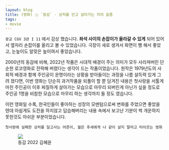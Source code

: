 ```yaml
---
layout: blog
title: (영화) ⚝ `동감` - 상처를 안고 살아가는 자의 슬픔
tags: 
- movie
---
```


`광교 CGV 3관 I 11` 에서 감상 했습니다. **좌석 사이의 손잡이가 올라갈 수 있게** 되어 있어서 옆자리 손잡이를 올리고 볼 수 있었습니다. 극장이 새로 생겨서 화면이 쨍 해서 좋았고, 눈높이도 알맞은 높이여서 좋았습니다.

2000년의 동감에 비해, 2022년 작품은 시대적 배경이 주는 의미가 모두 사라져버린 단순한 로코영화로 전락해 버렸다는 생각이 드는 작품이었습니다. 원작은 1979년도의 사회적 배경과 함께 주인공이 운명이라는 상황을 받아들이는 과정을 나름 설득력 있게 그려 졌다면, 이번 영화는 단순히 과거작품을 되풀이 할 뿐 담겨진 내용은 첫사랑을 서툴게 마친 주인공이 이후 찌질하게 살아가는 모습으로 마무리 되버린게 아닌가 싶을 정도로 주인공 1명을 비참한 모습으로 마무리 하는 생각까지 들 정도 였습니다.

이런 영화일 수록, 한국인들이 좋아하는 성장의 모멘텀으로써 변화를 주었으면 좋았을 텐데 아쉽게도 도전을 하지않고 답습해버리는 내용 속에서 보고난 기분이 썩 개운하지 못한것도 아쉬운 부분이었습니다.

`첫사랑에 실패한 상처를 달고사는 어른이, 젊은 후세에게 나 같이 살지 말라고 타이르는 영화`

<figure class="align-center">
  <img src="{{site.baseurl}}/assets/movie/ditto.jpg">
  <figcaption>동감 2022 김혜윤</figcaption>
</figure>
